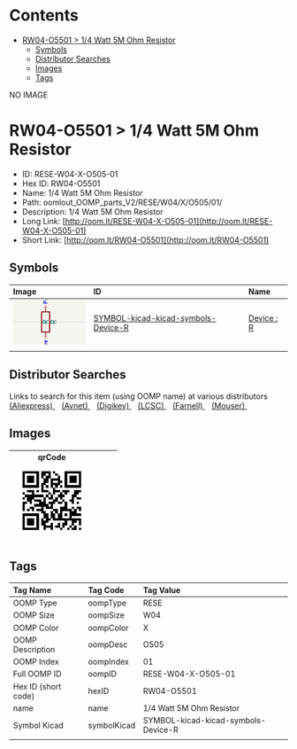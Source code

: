 



Contents
========

* [RW04-O5501 > 1/4 Watt 5M Ohm Resistor](#rw04-o5501--14-watt-5m-ohm-resistor)
	* [Symbols](#symbols)
	* [Distributor Searches](#distributor-searches)
	* [Images](#images)
	* [Tags](#tags)
  
NO IMAGE  
# RW04-O5501 > 1/4 Watt 5M Ohm Resistor

- ID: RESE-W04-X-O505-01
- Hex ID: RW04-O5501
- Name: 1/4 Watt 5M Ohm Resistor
- Path: oomlout_OOMP_parts_V2/RESE/W04/X/O505/01/
- Description: 1/4 Watt 5M Ohm Resistor
- Long Link: [http://oom.lt/RESE-W04-X-O505-01](http://oom.lt/RESE-W04-X-O505-01)
- Short Link: [http://oom.lt/RW04-O5501](http://oom.lt/RW04-O5501)

## Symbols
  

|Image|ID|Name|
| :--- | :--- | :--- |
|[![](https://raw.githubusercontent.com/oomlout/oomlout_OOMP_eda_V2/main/SYMBOL/kicad/kicad-symbols/Device/R/image_140.png)](https://github.com/oomlout/oomlout_OOMP_eda_V2/tree/main/SYMBOL/kicad/kicad-symbols/Device/R/)|[SYMBOL-kicad-kicad-symbols-Device-R](https://github.com/oomlout/oomlout_OOMP_eda_V2/tree/main/SYMBOL/kicad/kicad-symbols/Device/R/)|[Device : R](https://github.com/oomlout/oomlout_OOMP_eda_V2/tree/main/SYMBOL/kicad/kicad-symbols/Device/R/)|
||||

## Distributor Searches
  
Links to search for this item (using OOMP name) at various distributors  
[(Aliexpress) ](https://www.aliexpress.com/wholesale?SearchText=1/4+Watt+5M+Ohm+Resistor)&nbsp;&nbsp;&nbsp;[(Avnet) ](https://www.avnet.com/shop/us/search/1/4+Watt+5M+Ohm+Resistor)&nbsp;&nbsp;&nbsp;[(Digikey) ](https://www.digikey.co.uk/en/products/result?s=1/4+Watt+5M+Ohm+Resistor)&nbsp;&nbsp;&nbsp;[(LCSC) ](https://www.lcsc.com/search?q=1/4+Watt+5M+Ohm+Resistor)&nbsp;&nbsp;&nbsp;[(Farnell) ](https://uk.farnell.com/search?st=1/4+Watt+5M+Ohm+Resistor)&nbsp;&nbsp;&nbsp;[(Mouser) ](https://www.mouser.com/c/?q=1/4+Watt+5M+Ohm+Resistor)&nbsp;&nbsp;&nbsp;
## Images
  

|qrCode<br>[![](https://raw.githubusercontent.com/oomlout/oomlout_OOMP_parts_V2/main/RESE/W04/X/O505/01/qrCode_140.png)](https://github.com/oomlout/oomlout_OOMP_parts_V2/tree/main/RESE/W04/X/O505/01/qrCode.png)||||
| :---: | :---: | :---: | :---: |

## Tags
  

|Tag Name|Tag Code|Tag Value|
| :--- | :--- | :--- |
|OOMP Type|oompType|RESE|
|OOMP Size|oompSize|W04|
|OOMP Color|oompColor|X|
|OOMP Description|oompDesc|O505|
|OOMP Index|oompIndex|01|
|Full OOMP ID|oompID|RESE-W04-X-O505-01|
|Hex ID (short code)|hexID|RW04-O5501|
|name|name|1/4 Watt 5M Ohm Resistor|
|Symbol Kicad|symbolKicad|SYMBOL-kicad-kicad-symbols-Device-R|
||||
